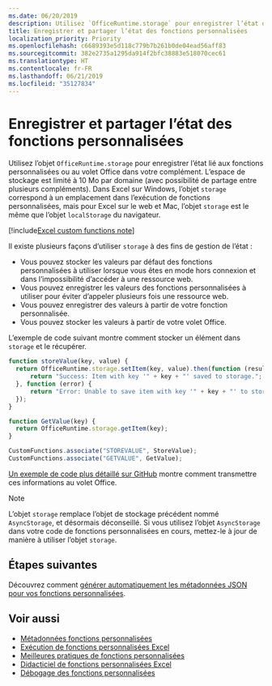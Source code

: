 ```yaml
---
ms.date: 06/20/2019
description: Utilisez `OfficeRuntime.storage` pour enregistrer l’état des fonctions personnalisées.
title: Enregistrer et partager l’état des fonctions personnalisées
localization_priority: Priority
ms.openlocfilehash: c6689393e5d118c779b7b261b0de04ead56aff83
ms.sourcegitcommit: 382e2735a1295da914f2bfc38883e518070cec61
ms.translationtype: HT
ms.contentlocale: fr-FR
ms.lasthandoff: 06/21/2019
ms.locfileid: "35127834"
---
```

# <a name="save-and-share-state-in-custom-functions"></a>Enregistrer et partager l’état des fonctions personnalisées

Utilisez l’objet `OfficeRuntime.storage` pour enregistrer l’état lié aux fonctions personnalisées ou au volet Office dans votre complément. L’espace de stockage est limité à 10 Mo par domaine (avec possibilité de partage entre plusieurs compléments). Dans Excel sur Windows, l’objet `storage` correspond à un emplacement dans l’exécution de fonctions personnalisées, mais pour Excel sur le web et Mac, l’objet `storage` est le même que l’objet `localStorage` du navigateur.

[!include[Excel custom functions note](../includes/excel-custom-functions-note.md)]

Il existe plusieurs façons d’utiliser `storage` à des fins de gestion de l’état :

- Vous pouvez stocker les valeurs par défaut des fonctions personnalisées à utiliser lorsque vous êtes en mode hors connexion et dans l’impossibilité d’accéder à une ressource web.
- Vous pouvez enregistrer les valeurs des fonctions personnalisées à utiliser pour éviter d’appeler plusieurs fois une ressource web.
- Vous pouvez enregistrer des valeurs à partir de votre fonction personnalisée.
- Vous pouvez stocker les valeurs à partir de votre volet Office.

L’exemple de code suivant montre comment stocker un élément dans `storage` et le récupérer.

```js
function storeValue(key, value) {
  return OfficeRuntime.storage.setItem(key, value).then(function (result) {
      return "Success: Item with key '" + key + "' saved to storage.";
  }, function (error) {
      return "Error: Unable to save item with key '" + key + "' to storage. " + error;
  });
}

function GetValue(key) {
  return OfficeRuntime.storage.getItem(key);
}

CustomFunctions.associate("STOREVALUE", StoreValue);
CustomFunctions.associate("GETVALUE", GetValue);
```

[Un exemple de code plus détaillé sur GitHub](https://github.com/OfficeDev/PnP-OfficeAddins/tree/master/Excel-custom-functions/AsyncStorage) montre comment transmettre ces informations au volet Office.

>[!NOTE]
> L’objet `storage` remplace l’objet de stockage précédent nommé `AsyncStorage`, et désormais déconseillé. Si vous utilisez l’objet `AsyncStorage` dans votre code de fonctions personnalisées en cours, mettez-le à jour de manière à utiliser l’objet `storage`.

## <a name="next-steps"></a>Étapes suivantes
Découvrez comment [générer automatiquement les métadonnées JSON pour vos fonctions personnalisées](custom-functions-json-autogeneration.md). 

## <a name="see-also"></a>Voir aussi

* [Métadonnées fonctions personnalisées](custom-functions-json.md)
* [Exécution de fonctions personnalisées Excel](custom-functions-runtime.md)
* [Meilleures pratiques de fonctions personnalisées](custom-functions-best-practices.md)
* [Didacticiel de fonctions personnalisées Excel](../tutorials/excel-tutorial-create-custom-functions.md)
* [Débogage des fonctions personnalisées](custom-functions-debugging.md)
